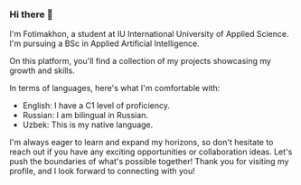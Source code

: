 ### Hi there 👋

I'm Fotimakhon, a student at IU International University of Applied Science. I'm pursuing a BSc in Applied Artificial Intelligence.

On this platform, you'll find a collection of my projects showcasing my growth and skills.

In terms of languages, here's what I'm comfortable with:
- English: I have a C1 level of proficiency.
- Russian: I am bilingual in Russian.
- Uzbek: This is my native language.

I'm always eager to learn and expand my horizons, so don't hesitate to reach out if you have any exciting opportunities or collaboration ideas. Let's push the boundaries of what's possible together!
Thank you for visiting my profile, and I look forward to connecting with you!
